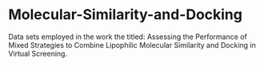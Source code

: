 # Molecular-Similarity-and-Docking
Data sets employed in the work the titled: Assessing the Performance of Mixed Strategies to Combine Lipophilic Molecular Similarity and Docking in Virtual Screening.
